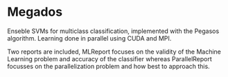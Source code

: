 # Megados
Enseble SVMs for multiclass classification, implemented with the Pegasos algorithm. Learning done in parallel using CUDA and MPI.

Two reports are included, MLReport focuses on the validity of the Machine Learning problem and accuracy of the classifier whereas ParallelReport focusses on the parallelization problem and how best to approach this.
